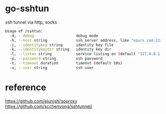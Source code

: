# go-sshtun
ssh tunnel via http, socks

```bash
Usage of /sshtun:
  -d, --debug                   debug mode
  -h, --host string             ssh server address, like "epurs.com:2222"
  -i, --identitykey string      identity key file
  -k, --identitykeydir string   identity key dir
  -l, --listen string           service listing on (default "127.0.0.1:10080")
  -p, --password string         ssh password
  -t, --timeout duration        timeout (default 10s)
  -u, --user string             ssh user
```

# reference

https://github.com/ejunjsh/goproxy
https://github.com/scchenyong/sshtunnel/